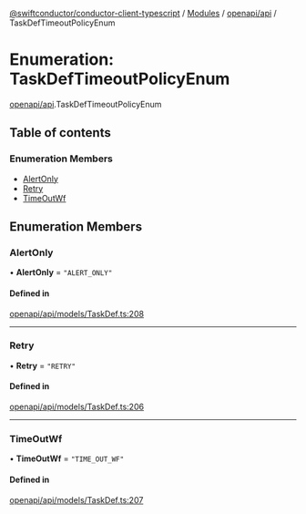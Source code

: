 [@swiftconductor/conductor-client-typescript](../README.md) / [Modules](../modules.md) / [openapi/api](../modules/openapi_api.md) / TaskDefTimeoutPolicyEnum

# Enumeration: TaskDefTimeoutPolicyEnum

[openapi/api](../modules/openapi_api.md).TaskDefTimeoutPolicyEnum

## Table of contents

### Enumeration Members

- [AlertOnly](openapi_api.TaskDefTimeoutPolicyEnum.md#alertonly)
- [Retry](openapi_api.TaskDefTimeoutPolicyEnum.md#retry)
- [TimeOutWf](openapi_api.TaskDefTimeoutPolicyEnum.md#timeoutwf)

## Enumeration Members

### AlertOnly

• **AlertOnly** = ``"ALERT_ONLY"``

#### Defined in

[openapi/api/models/TaskDef.ts:208](https://github.com/swift-conductor/conductor-client-typescript/blob/9866b7c/openapi/api/models/TaskDef.ts#L208)

___

### Retry

• **Retry** = ``"RETRY"``

#### Defined in

[openapi/api/models/TaskDef.ts:206](https://github.com/swift-conductor/conductor-client-typescript/blob/9866b7c/openapi/api/models/TaskDef.ts#L206)

___

### TimeOutWf

• **TimeOutWf** = ``"TIME_OUT_WF"``

#### Defined in

[openapi/api/models/TaskDef.ts:207](https://github.com/swift-conductor/conductor-client-typescript/blob/9866b7c/openapi/api/models/TaskDef.ts#L207)
